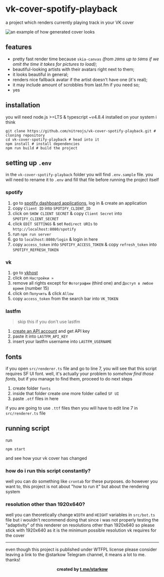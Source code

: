 # vk-cover-spotify-playback

a project which renders currently playing track in your VK cover

![an example of how generated cover looks](https://i.imgur.com/0CsQrtL.png "generated cover in vk")

## features

- pretty fast render time because `skia-canvas` _(from `20`ms up to `50`ms if we omit the time it takes for pictures to
  load)_;
- beautiful-looking artists with their avatars right next to them;
- it looks beautiful in general;
- renders nice fallback avatar if the artist doesn't have one (it's real);
- it may include amount of scrobbles from last.fm if you need so;
- yes

## installation

you will need node.js >=LTS & typescript ~v4.8.4 installed on your system i think

```shell
git clone https://github.com/nitreojs/vk-cover-spotify-playback.git # cloning repository
cd vk-cover-spotify-playback # head into it
npm install # install dependencies
npm run build # build the project
```

## setting up `.env`

in the `vk-cover-spotify-playback` folder you will find `.env.sample` file.
you will need to rename it to `.env` and fill that file before running the project itself

### spotify

1. go to [spotify dashboard applications](https://developer.spotify.com/dashboard/applications), log in & create an application
2. copy `Client ID` into `SPOTIFY_CLIENT_ID`
3. click on `SHOW CLIENT SECRET` & copy `Client Secret` into `SPOTIFY_CLIENT_SECRET`
4. click `EDIT SETTINGS` & set `Redirect URIs` to `http://localhost:8080/spotify`
5. run `npm run server`
6. go to `localhost:8080/login` & login in here
7. copy `access_token` into `SPOTIFY_ACCESS_TOKEN` & copy `refresh_token` into `SPOTIFY_REFRESH_TOKEN`

### vk

1. go to [vkhost](https://vkhost.github.io)
2. click on `Настройки »`
3. remove all rights except for `Фотографии` (third one) and `Доступ в любое время` (number 15)
4. click on `Получить` & click `Allow`
5. copy `access_token` from the search bar into `VK_TOKEN`

### lastfm

> skip this if you don't use lastfm

1. [create an API account](https://www.last.fm/api/account/create) and get API key
2. paste it into `LASTFM_API_KEY`
3. insert your lastfm username into `LASTFM_USERNAME`

## fonts

if you open `src/renderer.ts` file and go to line 7, you will see that this script requires
SF UI font. well, it's actually your problem to _somehow find those fonts_, but if you manage
to find them, proceed to do next steps

1. create folder `fonts`
2. inside that folder create one more folder called `SF UI`
3. paste `.otf` files in here

if you are going to use `.ttf` files then you will have to edit line 7 in `src/renderer.ts` file

## running script

run

```shell
npm start
```

and see how your vk cover has changed

### how do i run this script constantly?

well you can do something like `crontab` for these purposes.
do however you want to, this project is not about "how to run it" but about the rendering system

### resolution other than 1920x640?

well you can theoretically change `WIDTH` and `HEIGHT` variables in `src/bot.ts` file but i wouldn't recommend
doing that since i was not properly testing the "adaptivity" of this renderer on resolutions other than 1920x640
so please stick with 1920x640 as it is the minimum possible resolution vk requires for the cover

---

even though this project is published under WTFPL license please consider leaving a link to the @starkow Telegram
channel, it means a lot to me. thanks!

<div align='center'>
  <b>created by <a href="https://t.me/starkow">t.me/starkow</a></b>
</div>
